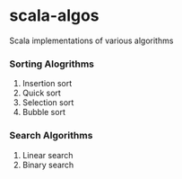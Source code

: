 # scala-algos
Scala implementations of various algorithms

### Sorting Alogrithms
1. Insertion sort 
2. Quick sort
3. Selection sort
4. Bubble sort

### Search Algorithms
1. Linear search
2. Binary search

